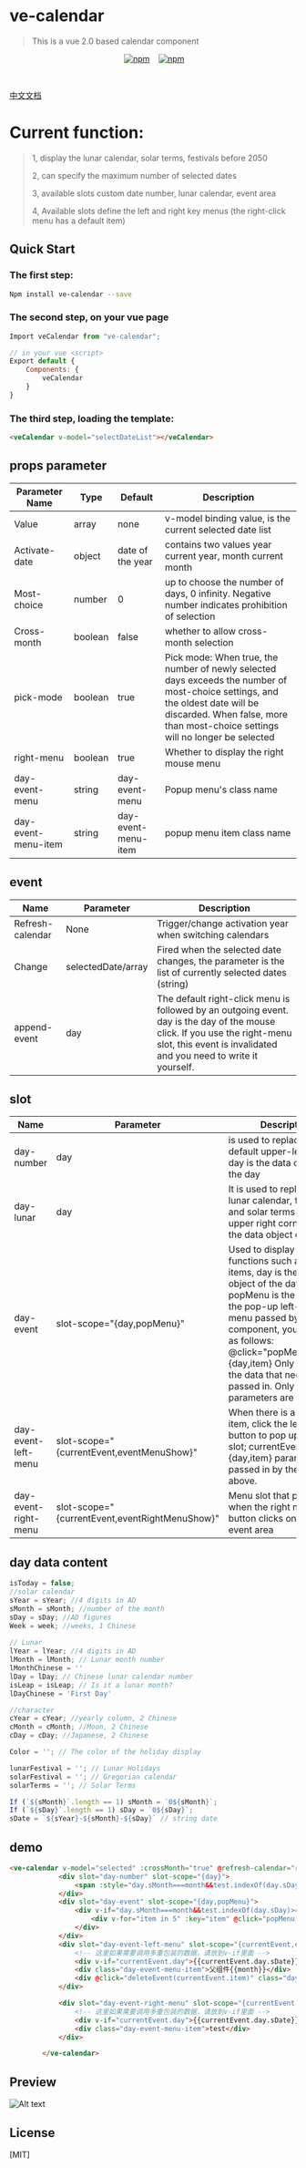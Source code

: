 # ve-calendar

> This is a vue 2.0 based calendar component
>
<p align="center">
   <a href="https://www.npmjs.com/package/ve-calendar"><img src="https://img.shields.io/npm/v/ve-calendar.svg?style=flat " alt="npm"></a>
   <a href="https://www.npmjs.com/package/ve-calendar"><img src="https://img.shields.io/npm/dm/ve-calendar.svg?style=flat " alt="npm"></a>
 </p>
 

[中文文档](./README.ZH.MD)


# Current function:
>1, display the lunar calendar, solar terms, festivals before 2050
>
>2, can specify the maximum number of selected dates
>
>3, available slots custom date number, lunar calendar, event area
>
>4, Available slots define the left and right key menus (the right-click menu has a default item)


## Quick Start

### The first step:
``` sh
Npm install ve-calendar --save
```
### The second step, on your vue page
```js
Import veCalendar from "ve-calendar";

// in your vue <script>
Export default {
    Components: {
        veCalendar
    }
}
```

### The third step, loading the template:
``` html
<veCalendar v-model="selectDateList"></veCalendar>

```


## props parameter
Parameter Name | Type | Default | Description
---- | --- | --- | ---
Value | array | none | v-model binding value, is the current selected date list
Activate-date | object | date of the year | contains two values ​​year current year, month current month
Most-choice | number | 0 | up to choose the number of days, 0 infinity. Negative number indicates prohibition of selection
Cross-month | boolean | false | whether to allow cross-month selection
| pick-mode | boolean | true | Pick mode: When true, the number of newly selected days exceeds the number of most-choice settings, and the oldest date will be discarded. When false, more than most-choice settings will no longer be selected 
| right-menu | boolean | true | Whether to display the right mouse menu |
| day-event-menu | string | day-event-menu | Popup menu's class name |
| day-event-menu-item | string | day-event-menu-item | popup menu item class name |


## event
Name | Parameter | Description
---- | --- | ---
Refresh-calendar | None | Trigger/change activation year when switching calendars
Change | selectedDate/array | Fired when the selected date changes, the parameter is the list of currently selected dates (string)
| append-event | day | The default right-click menu is followed by an outgoing event. day is the day of the mouse click. If you use the right-menu slot, this event is invalidated and you need to write it yourself.|

## slot
| Name | Parameter | Description |
| --- | --- | --- |
day-number | day | is used to replace the default upper-left digit, day is the data object of the day |
day-lunar | day | It is used to replace the lunar calendar, festivals, and solar terms in the upper right corner. day is the data object of the day |
| day-event  | slot-scope="{day,popMenu}"  | Used to display the functions such as to-do items, day is the data object of the day, popMenu is the method of the pop-up left-click menu passed by the component, you must call as follows: @click="popMenu($event,{day,item} Only the item is the data that needs to be passed in. Only the other parameters are necessary. |
| day-event-left-menu | slot-scope="{currentEvent,eventMenuShow}" | When there is a to-do item, click the left mouse button to pop up the menu slot; currentEvent is the {day,item} parameter passed in by the popMenu above.|
| day-event-right-menu | slot-scope="{currentEvent,eventRightMenuShow}" | Menu slot that pops up when the right mouse button clicks on a blank event area |


## day data content
```js
isToday = false;
//solar calendar
sYear = sYear; //4 digits in AD
sMonth = sMonth; //number of the month
sDay = sDay; //AD figures
Week = week; //weeks, 1 Chinese
    
// Lunar
lYear = lYear; //4 digits in AD
lMonth = lMonth; // Lunar month number
lMonthChinese = ''
lDay = lDay; // Chinese lunar calendar number
isLeap = isLeap; // Is it a lunar month?
lDayChinese = 'First Day'

//character
cYear = cYear; //yearly column, 2 Chinese
cMonth = cMonth; //Moon, 2 Chinese
cDay = cDay; //Japanese, 2 Chinese

Color = ''; // The color of the holiday display

lunarFestival = ''; // Lunar Holidays
solarFestival = ''; // Gregorian calendar
solarTerms = ''; // Solar Terms

If (`${sMonth}`.length == 1) sMonth = `0${sMonth}`;
If (`${sDay}`.length == 1) sDay = `0${sDay}`;
sDate = `${sYear}-${sMonth}-${sDay}` // string date
```

## demo
``` html
<ve-calendar v-model="selected" :crossMonth="true" @refresh-calendar="refreshC"  :off-days="test" :cross-month="false" @append-event="appendEvent"  @click-event="clickEvent" >
            <div slot="day-number" slot-scope="{day}">
                <span :style="day.sMonth===month&&test.indexOf(day.sDay)>=0?'color:red;':''">{{day.sDay}}</span>
            </div>
            <div slot="day-event" slot-scope="{day,popMenu}">
                <div v-if="day.sMonth===month&&test.indexOf(day.sDay)>=0">
                    <div v-for="item in 5" :key="item" @click="popMenu($event,{day,item})">待办事项{{item}}</div>
                </div>
            </div>
            <div slot="day-event-left-menu" slot-scope="{currentEvent,eventMenuShow}">
                <!-- 这里如果需要调用多重包装的数据，请放到v-if里面 -->
                <div v-if="currentEvent.day">{{currentEvent.day.sDate}}</div>
                <div class="day-event-menu-item">父组件{{month}}</div>
                <div @click="deleteEvent(currentEvent.item)" class="day-event-menu-item">delete event</div>
            </div>

            <div slot="day-event-right-menu" slot-scope="{currentEvent,eventRightMenuShow}" >
                <!-- 这里如果需要调用多重包装的数据，请放到v-if里面 -->
                <div v-if="currentEvent.day">{{currentEvent.day.sDate}}</div>
                <div class="day-event-menu-item">test</div>
            </div>

        </ve-calendar>
```

## Preview
![Alt ​​text](./images/demo.png)


## License

[MIT]